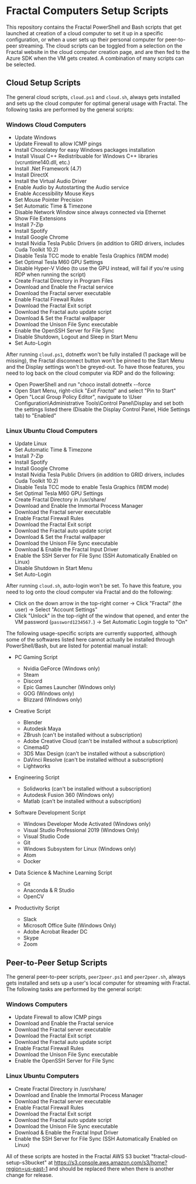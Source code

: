 # Fractal Computers Setup Scripts

This repository contains the Fractal PowerShell and Bash scripts that get launched at creation of a cloud computer to set it up in a specific configuration, or when a user sets up their personal computer for peer-to-peer streaming. The cloud scripts can be toggled from a selection on the Fractal website in the cloud computer creation page, and are then fed to the Azure SDK when the VM gets created. A combination of many scripts can be selected.

## Cloud Setup Scripts

The general cloud scripts, `cloud.ps1` and `cloud.sh`, always gets installed and sets up the cloud computer for optimal general usage with Fractal. The following tasks are performed by the general scripts:

### Windows Cloud Computers
- Update Windows
- Update Firewall to allow ICMP pings
- Install Chocolatey for easy Windows packages installation
- Install Visual C++ Redistribuable for Windows C++ libraries (vcruntime140.dll, etc.)
- Install .Net Framework (4.7)
- Install DirectX
- Install the Virtual Audio Driver
- Enable Audio by Autostarting the Audio service
- Enable Accessibility Mouse Keys
- Set Mouse Pointer Precision
- Set Automatic Time & Timezone
- Disable Network Window since always connected via Ethernet
- Show File Extensions
- Install 7-Zip
- Install Spotify
- Install Google Chrome
- Install Nvidia Tesla Public Drivers (in addition to GRID drivers, includes Cuda Toolkit 10.2)
- Disable Tesla TCC mode to enable Tesla Graphics (WDM mode)
- Set Optimal Tesla M60 GPU Settings
- Disable Hyper-V Video (to use the GPU instead, will fail if you're using RDP when running the script)
- Create Fractal Directory in Program Files
- Download and Enable the Fractal service
- Download the Fractal server executable
- Enable Fractal Firewall Rules
- Download the Fractal Exit script
- Download the Fractal auto update script
- Download & Set the Fractal wallpaper
- Download the Unison File Sync executable
- Enable the OpenSSH Server for File Sync
- Disable Shutdown, Logout and Sleep in Start Menu
- Set Auto-Login

After running `cloud.ps1`, dotnetfx won't be fully installed (1 package will be missing), the Fractal disconnect button won't be pinned to the Start Menu and the Display settings won't be greyed-out. To have those features, you need to log back on the cloud computer via RDP and do the following:
- Open PowerShell and run "choco install dotnetfx --force
- Open Start Menu, right-click "_Exit Fractal_" and select "Pin to Start"
- Open "Local Group Policy Editor", naviguate to \User Configuration\Administrative Tools\Control Panel\Display and set both the settings listed there (Disable the Display Control Panel, Hide Settings tab) to "Enabled"

### Linux Ubuntu Cloud Computers
- Update Linux
- Set Automatic Time & Timezone
- Install 7-Zip
- Install Spotify
- Install Google Chrome
- Install Nvidia Tesla Public Drivers (in addition to GRID drivers, includes Cuda Toolkit 10.2)
- Disable Tesla TCC mode to enable Tesla Graphics (WDM mode)
- Set Optimal Tesla M60 GPU Settings
- Create Fractal Directory in /usr/share/
- Download and Enable the Immortal Process Manager
- Download the Fractal server executable
- Enable Fractal Firewall Rules
- Download the Fractal Exit script
- Download the Fractal auto update script
- Download & Set the Fractal wallpaper
- Download the Unison File Sync executable
- Download & Enable the Fractal Input Driver
- Enable the SSH Server for File Sync (SSH Automatically Enabled on Linux)
- Disable Shutdown in Start Menu
- Set Auto-Login

After running `cloud.sh`, auto-login won't be set. To have this feature, you need to log onto the cloud computer via Fractal and do the following:
- Click on the down arrow in the top-right corner -> Click "Fractal" (the user) -> Select "Account Settings"
- Click "Unlock" in the top-right of the window that opened, and enter the VM password (`password1234567.`) -> Set Automatic Login toggle to "On"

The following usage-specific scripts are currently supported, although some of the softwares listed here cannot actually be installed through PowerShell/Bash, but are listed for potential manual install:

- PC Gaming Script
  - Nvidia GeForce (Windows only)
  - Steam 
  - Discord
  - Epic Games Launcher (Windows only)
  - GOG (Windows only)
  - Blizzard (Windows only)

- Creative Script
  - Blender
  - Autodesk Maya
  - ZBrush (can't be installed without a subscription)
  - Adobe Creative Cloud (can't be installed without a subscription)
  - Cinema4D
  - 3DS Max Design (can't be installed without a subscription)
  - DaVinci Resolve (can't be installed without a subscription)
  - Lightworks

- Engineering Script
  - Solidworks (can't be installed without a subscription)
  - Autodesk Fusion 360 (Windows only)
  - Matlab (can't be installed without a subscription)

- Software Development Script
  - Windows Developer Mode Activated (Windows only)
  - Visual Studio Professional 2019 (Windows Only)
  - Visual Studio Code
  - Git
  - Windows Subsystem for Linux (Windows only)
  - Atom
  - Docker

- Data Science & Machine Learning Script
  - Git
  - Anaconda & R Studio
  - OpenCV

- Productivity Script
  - Slack
  - Microsoft Office Suite (Windows Only)
  - Adobe Acrobat Reader DC
  - Skype
  - Zoom

## Peer-to-Peer Setup Scripts

The general peer-to-peer scripts, `peer2peer.ps1` and `peer2peer.sh`, always gets installed and sets up a user's local computer for streaming with Fractal. The following tasks are performed by the general script:

### Windows Computers

- Update Firewall to allow ICMP pings
- Download and Enable the Fractal service
- Download the Fractal server executable
- Download the Fractal Exit script
- Download the Fractal auto update script
- Enable Fractal Firewall Rules
- Download the Unison File Sync executable
- Enable the OpenSSH Server for File Sync

### Linux Ubuntu Computers

- Create Fractal Directory in /usr/share/
- Download and Enable the Immortal Process Manager
- Download the Fractal server executable
- Enable Fractal Firewall Rules
- Download the Fractal Exit script
- Download the Fractal auto update script
- Download the Unison File Sync executable
- Download & Enable the Fractal Input Driver
- Enable the SSH Server for File Sync (SSH Automatically Enabled on Linux)

All of these scripts are hosted in the Fractal AWS S3 bucket "fractal-cloud-setup-s3bucket" at https://s3.console.aws.amazon.com/s3/home?region=us-east-1 and should be replaced there when there is another change for release.
